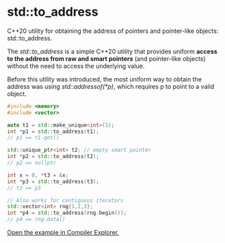 # std::to_address

C++20 utility for obtaining the address of pointers and pointer-like objects: std::to_address.

The *std::to_address* is a simple C++20 utility that provides uniform **access to the address from raw and smart pointers** (and pointer-like objects) without the need to access the underlying value.

Before this utility was introduced, the most uniform way to obtain the address was using *std::addressof(\*p)*, which requires p to point to a valid object.

```c++
#include <memory>
#include <vector>

auto t1 = std::make_unique<int>(1);
int *p1 = std::to_address(t1);
// p1 == t1.get()

std::unique_ptr<int> t2; // empty smart pointer
int *p2 = std::to_address(t2);
// p2 == nullptr

int x = 0, *t3 = &x;
int *p3 = std::to_address(t3);
// t3 == p3

// Also works for contiguous iterators
std::vector<int> rng{1,2,3};
int *p4 = std::to_address(rng.begin());
// p4 == rng.data()
```

[Open the example in Compiler Explorer.](https://compiler-explorer.com/z/araWzzeTo)